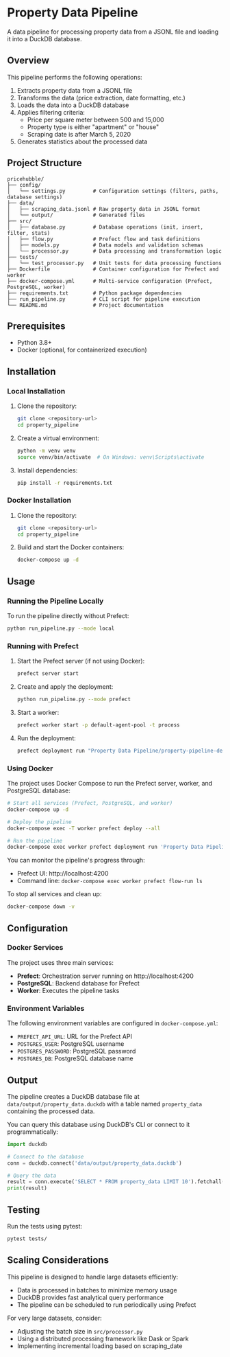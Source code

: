 # Property Data Pipeline

A data pipeline for processing property data from a JSONL file and loading it into a DuckDB database.

## Overview

This pipeline performs the following operations:
1. Extracts property data from a JSONL file
2. Transforms the data (price extraction, date formatting, etc.)
3. Loads the data into a DuckDB database
4. Applies filtering criteria:
   - Price per square meter between 500 and 15,000
   - Property type is either "apartment" or "house"
   - Scraping date is after March 5, 2020
5. Generates statistics about the processed data

## Project Structure

```
pricehubble/
├── config/
│   └── settings.py         # Configuration settings (filters, paths, database settings)
├── data/
│   ├── scraping_data.jsonl # Raw property data in JSONL format
│   └── output/             # Generated files
├── src/
│   ├── database.py         # Database operations (init, insert, filter, stats)
│   ├── flow.py             # Prefect flow and task definitions
│   ├── models.py           # Data models and validation schemas
│   └── processor.py        # Data processing and transformation logic
├── tests/
│   └── test_processor.py   # Unit tests for data processing functions
├── Dockerfile              # Container configuration for Prefect and worker
├── docker-compose.yml      # Multi-service configuration (Prefect, PostgreSQL, worker)
├── requirements.txt        # Python package dependencies
├── run_pipeline.py         # CLI script for pipeline execution
└── README.md               # Project documentation
```

## Prerequisites

- Python 3.8+
- Docker (optional, for containerized execution)

## Installation

### Local Installation

1. Clone the repository:
   ```bash
   git clone <repository-url>
   cd property_pipeline
   ```

2. Create a virtual environment:
   ```bash
   python -m venv venv
   source venv/bin/activate  # On Windows: venv\Scripts\activate
   ```

3. Install dependencies:
   ```bash
   pip install -r requirements.txt
   ```

### Docker Installation

1. Clone the repository:
   ```bash
   git clone <repository-url>
   cd property_pipeline
   ```

2. Build and start the Docker containers:
   ```bash
   docker-compose up -d
   ```

## Usage

### Running the Pipeline Locally

To run the pipeline directly without Prefect:

```bash
python run_pipeline.py --mode local
```

### Running with Prefect

1. Start the Prefect server (if not using Docker):
   ```bash
   prefect server start
   ```

2. Create and apply the deployment:
   ```bash
   python run_pipeline.py --mode prefect
   ```

3. Start a worker:
   ```bash
   prefect worker start -p default-agent-pool -t process
   ```

4. Run the deployment:
   ```bash
   prefect deployment run "Property Data Pipeline/property-pipeline-deployment"
   ```

### Using Docker

The project uses Docker Compose to run the Prefect server, worker, and PostgreSQL database:

```bash
# Start all services (Prefect, PostgreSQL, and worker)
docker-compose up -d

# Deploy the pipeline
docker-compose exec -T worker prefect deploy --all

# Run the pipeline
docker-compose exec worker prefect deployment run 'Property Data Pipeline/property-pipeline-deployment'
```

You can monitor the pipeline's progress through:
- Prefect UI: http://localhost:4200
- Command line: `docker-compose exec worker prefect flow-run ls`

To stop all services and clean up:
```bash
docker-compose down -v
```

## Configuration

### Docker Services

The project uses three main services:
- **Prefect**: Orchestration server running on http://localhost:4200
- **PostgreSQL**: Backend database for Prefect
- **Worker**: Executes the pipeline tasks

### Environment Variables

The following environment variables are configured in `docker-compose.yml`:
- `PREFECT_API_URL`: URL for the Prefect API
- `POSTGRES_USER`: PostgreSQL username
- `POSTGRES_PASSWORD`: PostgreSQL password
- `POSTGRES_DB`: PostgreSQL database name

## Output

The pipeline creates a DuckDB database file at `data/output/property_data.duckdb` with a table named `property_data` containing the processed data.

You can query this database using DuckDB's CLI or connect to it programmatically:

```python
import duckdb

# Connect to the database
conn = duckdb.connect('data/output/property_data.duckdb')

# Query the data
result = conn.execute('SELECT * FROM property_data LIMIT 10').fetchall()
print(result)
```

## Testing

Run the tests using pytest:

```bash
pytest tests/
```

## Scaling Considerations

This pipeline is designed to handle large datasets efficiently:

- Data is processed in batches to minimize memory usage
- DuckDB provides fast analytical query performance
- The pipeline can be scheduled to run periodically using Prefect

For very large datasets, consider:
- Adjusting the batch size in `src/processor.py`
- Using a distributed processing framework like Dask or Spark
- Implementing incremental loading based on scraping_date 